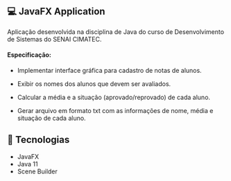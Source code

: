 ## 💻 JavaFX Application

Aplicação desenvolvida na disciplina de Java do curso de Desenvolvimento de Sistemas do SENAI CIMATEC.

#### Especificação:

- Implementar interface gráfica para cadastro de notas de alunos.

- Exibir os nomes dos alunos que devem ser avaliados.

- Calcular a média e a situação (aprovado/reprovado) de cada aluno.

- Gerar arquivo em formato txt com as informações de nome, média e situação de cada aluno.

## 🚀 Tecnologias

- JavaFX
- Java 11
- Scene Builder
